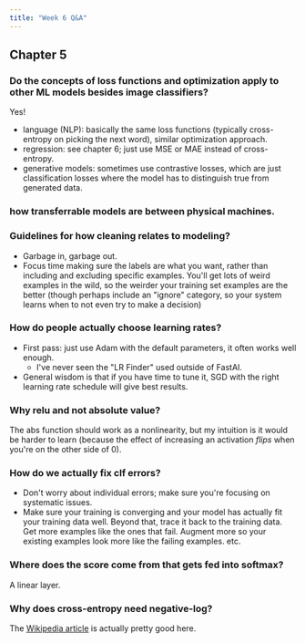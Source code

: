 ```yaml
---
title: "Week 6 Q&A"
---
```


## Chapter 5

### Do the concepts of loss functions and optimization apply to other ML models besides image classifiers?

Yes!

- language (NLP): basically the same loss functions (typically cross-entropy on picking the next word), similar optimization approach.
- regression: see chapter 6; just use MSE or MAE instead of cross-entropy.
- generative models: sometimes use contrastive losses, which are just classification losses where the model has to distinguish true from generated data.

### how transferrable models are between physical machines.

### Guidelines for how cleaning relates to modeling?

- Garbage in, garbage out.
- Focus time making sure the labels are what you want, rather than including and excluding specific examples. You'll get lots of weird examples in the wild, so the weirder your training set examples are the better (though perhaps include an "ignore" category, so your system learns when to not even try to make a decision)

### How do people actually choose learning rates?

- First pass: just use Adam with the default parameters, it often works well enough.
  - I've never seen the "LR Finder" used outside of FastAI.
- General wisdom is that if you have time to tune it, SGD with the right learning rate schedule will give best results.

### Why relu and not absolute value?

The abs function should work as a nonlinearity, but my intuition is it would be harder to learn (because the effect of increasing an activation *flips* when you're on the other side of 0).

### How do we actually fix clf errors?

- Don't worry about individual errors; make sure you're focusing on systematic issues.
- Make sure your training is converging and your model has actually fit your training data well. Beyond that, trace it back to the training data. Get more examples like the ones that fail. Augment more so your existing examples look more like the failing examples. etc.

### Where does the score come from that gets fed into softmax?

A linear layer.

### Why does cross-entropy need negative-log?

The [Wikipedia article](https://en.wikipedia.org/wiki/Cross_entropy) is actually pretty good here.
